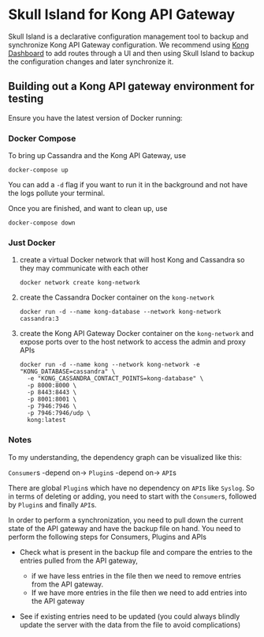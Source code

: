 # Skull Island for Kong API Gateway #
Skull Island is a declarative configuration management tool to backup and
synchronize Kong API Gateway configuration. We recommend using
[Kong Dashboard](https://github.com/PGBI/kong-dashboard) to add routes
through a UI and then using Skull Island to backup the configuration
changes and later synchronize it.

## Building out a Kong API gateway environment for testing
Ensure you have the latest version of Docker running:

### Docker Compose
To bring up Cassandra and the Kong API Gateway, use
```
docker-compose up
```

You can add a `-d` flag if you want to run it in the background and not
have the logs pollute your terminal.

Once you are finished, and want to clean up, use
```
docker-compose down
```

### Just Docker
1. create a virtual Docker network that will host Kong and Cassandra so
they may communicate with each other

    ```
    docker network create kong-network
    ```

2. create the Cassandra Docker container on the `kong-network`

    ```
    docker run -d --name kong-database --network kong-network cassandra:3
    ```

3. create the Kong API Gateway Docker container on the `kong-network` and
expose ports over to the host network to access the admin and proxy APIs

    ```
    docker run -d --name kong --network kong-network -e "KONG_DATABASE=cassandra" \
      -e "KONG_CASSANDRA_CONTACT_POINTS=kong-database" \
      -p 8000:8000 \
      -p 8443:8443 \
      -p 8001:8001 \
      -p 7946:7946 \
      -p 7946:7946/udp \
      kong:latest
    ```

### Notes
To my understanding, the dependency graph can be visualized like this:

`Consumer`s -depend on-> `Plugin`s -depend on-> `API`s


There are global `Plugin`s which have no dependency on `API`s like `Syslog`.
So in terms of deleting or adding, you need to start with the `Consumer`s,
followed by `Plugin`s and finally `API`s.


In order to perform a synchronization, you need to pull down the current
state of the API gateway and have the backup file on hand. You need to
perform the following steps for Consumers, Plugins and APIs

- Check what is present in the backup file and compare the entries to
the entries pulled from the API gateway,
    - if we have less entries in the file then we need to remove entries
    from the API gateway.
    - If we have more entries in the file then we need to add entries
    into the API gateway

- See if existing entries need to be updated (you could always blindly
update the server with the data from the file to avoid complications)

